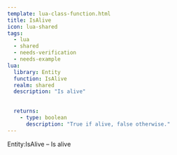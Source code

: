 ```yaml
---
template: lua-class-function.html
title: IsAlive
icon: lua-shared
tags:
  - lua
  - shared
  - needs-verification
  - needs-example
lua:
  library: Entity
  function: IsAlive
  realm: shared
  description: "Is alive"
  
  
  returns:
    - type: boolean
      description: "True if alive, false otherwise."
---
```


<div class="lua__search__keywords">
Entity:IsAlive &#x2013; Is alive
</div>

